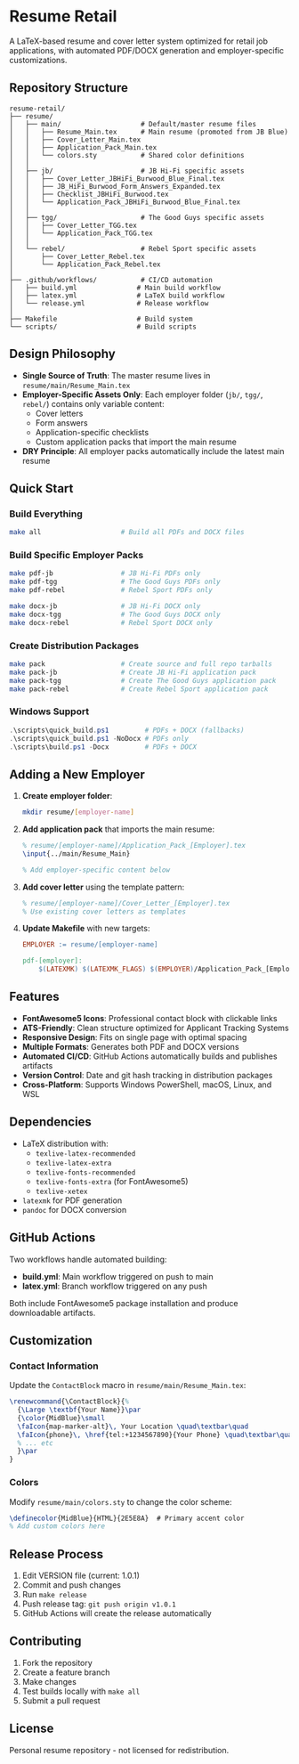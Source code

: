 # Resume Retail

A LaTeX-based resume and cover letter system optimized for retail job applications, with automated PDF/DOCX generation and employer-specific customizations.

## Repository Structure

```
resume-retail/
├── resume/
│   ├── main/                    # Default/master resume files
│   │   ├── Resume_Main.tex      # Main resume (promoted from JB Blue)
│   │   ├── Cover_Letter_Main.tex
│   │   ├── Application_Pack_Main.tex
│   │   └── colors.sty           # Shared color definitions
│   │
│   ├── jb/                      # JB Hi-Fi specific assets
│   │   ├── Cover_Letter_JBHiFi_Burwood_Blue_Final.tex
│   │   ├── JB_HiFi_Burwood_Form_Answers_Expanded.tex
│   │   ├── Checklist_JBHiFi_Burwood.tex
│   │   └── Application_Pack_JBHiFi_Burwood_Blue_Final.tex
│   │
│   ├── tgg/                     # The Good Guys specific assets
│   │   ├── Cover_Letter_TGG.tex
│   │   └── Application_Pack_TGG.tex
│   │
│   └── rebel/                   # Rebel Sport specific assets
│       ├── Cover_Letter_Rebel.tex
│       └── Application_Pack_Rebel.tex
│
├── .github/workflows/           # CI/CD automation
│   ├── build.yml               # Main build workflow
│   ├── latex.yml               # LaTeX build workflow
│   └── release.yml             # Release workflow
│
├── Makefile                    # Build system
└── scripts/                    # Build scripts
```

## Design Philosophy

- **Single Source of Truth**: The master resume lives in `resume/main/Resume_Main.tex`
- **Employer-Specific Assets Only**: Each employer folder (`jb/`, `tgg/`, `rebel/`) contains only variable content:
  - Cover letters
  - Form answers
  - Application-specific checklists
  - Custom application packs that import the main resume
- **DRY Principle**: All employer packs automatically include the latest main resume

## Quick Start

### Build Everything
```bash
make all                    # Build all PDFs and DOCX files
```

### Build Specific Employer Packs
```bash
make pdf-jb                 # JB Hi-Fi PDFs only
make pdf-tgg                # The Good Guys PDFs only
make pdf-rebel              # Rebel Sport PDFs only

make docx-jb                # JB Hi-Fi DOCX only
make docx-tgg               # The Good Guys DOCX only
make docx-rebel             # Rebel Sport DOCX only
```

### Create Distribution Packages
```bash
make pack                   # Create source and full repo tarballs
make pack-jb                # Create JB Hi-Fi application pack
make pack-tgg               # Create The Good Guys application pack
make pack-rebel             # Create Rebel Sport application pack
```

### Windows Support
```powershell
.\scripts\quick_build.ps1         # PDFs + DOCX (fallbacks)
.\scripts\quick_build.ps1 -NoDocx # PDFs only
.\scripts\build.ps1 -Docx         # PDFs + DOCX
```

## Adding a New Employer

1. **Create employer folder**:
   ```bash
   mkdir resume/[employer-name]
   ```

2. **Add application pack** that imports the main resume:
   ```latex
   % resume/[employer-name]/Application_Pack_[Employer].tex
   \input{../main/Resume_Main}
   
   % Add employer-specific content below
   ```

3. **Add cover letter** using the template pattern:
   ```latex
   % resume/[employer-name]/Cover_Letter_[Employer].tex
   % Use existing cover letters as templates
   ```

4. **Update Makefile** with new targets:
   ```makefile
   EMPLOYER := resume/[employer-name]
   
   pdf-[employer]:
       $(LATEXMK) $(LATEXMK_FLAGS) $(EMPLOYER)/Application_Pack_[Employer].tex
   ```

## Features

- **FontAwesome5 Icons**: Professional contact block with clickable links
- **ATS-Friendly**: Clean structure optimized for Applicant Tracking Systems
- **Responsive Design**: Fits on single page with optimal spacing
- **Multiple Formats**: Generates both PDF and DOCX versions
- **Automated CI/CD**: GitHub Actions automatically builds and publishes artifacts
- **Version Control**: Date and git hash tracking in distribution packages
- **Cross-Platform**: Supports Windows PowerShell, macOS, Linux, and WSL

## Dependencies

- LaTeX distribution with:
  - `texlive-latex-recommended`
  - `texlive-latex-extra`
  - `texlive-fonts-recommended`
  - `texlive-fonts-extra` (for FontAwesome5)
  - `texlive-xetex`
- `latexmk` for PDF generation
- `pandoc` for DOCX conversion

## GitHub Actions

Two workflows handle automated building:

- **build.yml**: Main workflow triggered on push to main
- **latex.yml**: Branch workflow triggered on any push

Both include FontAwesome5 package installation and produce downloadable artifacts.

## Customization

### Contact Information
Update the `ContactBlock` macro in `resume/main/Resume_Main.tex`:

```latex
\renewcommand{\ContactBlock}{%
  {\Large \textbf{Your Name}}\par
  {\color{MidBlue}\small
  \faIcon{map-marker-alt}\, Your Location \quad\textbar\quad
  \faIcon{phone}\, \href{tel:+1234567890}{Your Phone} \quad\textbar\quad
  % ... etc
  }\par
}
```

### Colors
Modify `resume/main/colors.sty` to change the color scheme:

```latex
\definecolor{MidBlue}{HTML}{2E5E8A}  # Primary accent color
% Add custom colors here
```

## Release Process

1. Edit VERSION file (current: 1.0.1)
2. Commit and push changes
3. Run `make release` 
4. Push release tag: `git push origin v1.0.1`
5. GitHub Actions will create the release automatically

## Contributing

1. Fork the repository
2. Create a feature branch
3. Make changes
4. Test builds locally with `make all`
5. Submit a pull request

## License

Personal resume repository - not licensed for redistribution.